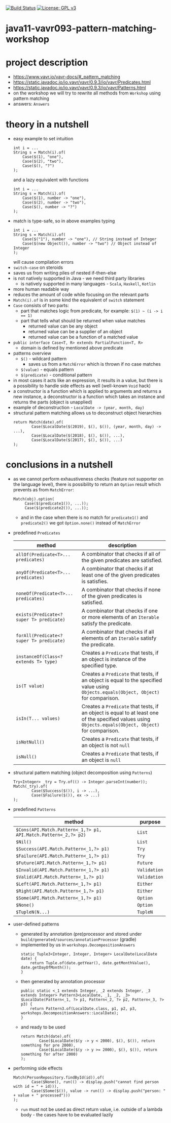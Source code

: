 [![Build Status](https://travis-ci.com/mtumilowicz/java11-vavr093-pattern-matching-workshop.svg?branch=master)](https://travis-ci.com/mtumilowicz/java11-vavr093-pattern-matching-workshop)
[![License: GPL v3](https://img.shields.io/badge/License-GPLv3-blue.svg)](https://www.gnu.org/licenses/gpl-3.0)

# java11-vavr093-pattern-matching-workshop

# project description
* https://www.vavr.io/vavr-docs/#_pattern_matching
* https://static.javadoc.io/io.vavr/vavr/0.9.3/io/vavr/Predicates.html
* https://static.javadoc.io/io.vavr/vavr/0.9.3/io/vavr/Patterns.html
* on the workshop we will try to rewrite all methods from `Workshop` using pattern matching
* answers: `Answers`

# theory in a nutshell
* easy example to set intuition
    ```
    int i = ...
    String s = Match(i).of(
        Case($(1), "one"),
        Case($(2), "two"),
        Case($(), "?")
    );
    ```
    and a lazy equivalent with functions
    ```
    int i = ...
    String s = Match(i).of(
        Case($(1), number -> "one"),
        Case($(2), number -> "two"),
        Case($(), number -> "?")
    );
    ```
* match is type-safe, so in above examples typing
    ```
    int i = ...
    String s = Match(i).of(
        Case($("1"), number -> "one"), // String instead of Integer
        Case($(new Object()), number -> "two") // Object instead of Integer
    );
    ```
    will cause compilation errors
* `switch-case` on steroids
* saves us from writing piles of nested if-then-else
* is not natively supported in Java - we need third party libraries
    * is natively supported in many languages - `Scala`, `Haskell`, `Kotlin`
* more human readable way
* reduces the amount of code while focusing on the relevant parts
* `Match(i).of` is in some kind the equivalent of `switch` statement
* `Case` consists of two parts:
    * part that matches logic from predicate, for example: `$(1) ~ (i -> i == 1)`
    * part that tells what should be returned when value matches
        * returned value can be any object 
        * returned value can be a supplier of an object
        * returned value can be a function of a matched value
* `public interface Case<T, R> extends PartialFunction<T, R>`
    * domain is defined by mentioned above predicate
* patterns overview
    * `$()` - wildcard pattern
        * saves us from a `MatchError` which is thrown if no case matches
    * `$(value)` - equals pattern
    * `$(predicate)` - conditional pattern
* in most cases it acts like an expression, it results in a value, but there is a
possibility to handle side effects as well (well-known `Void` hack)
* a constructor is a function which is applied to arguments and returns a new instance, 
a deconstructor is a function which takes an instance and returns the parts (object is unapplied)
* example of deconstruction - `LocalDate -> (year, month, day)`
* structural pattern matching allows us to deconstruct object hierarchies
    ```
    return Match(date).of(
            Case($LocalDate($(2019), $(), $()), (year, month, day) -> ...),
            Case($LocalDate($(2018), $(), $()), ...),
            Case($LocalDate($(2017), $(), $()), ...)
    );
    ```

# conclusions in a nutshell
* as we cannot perform exhaustiveness checks (feature not supporter on the language level), 
there is possibility to return an `Option` result which prevents as from `MatchError`:
    ```
    Match(obj).option(
         Case($(predicate1()), ...));
         Case($(predicate2()), ...));
    ```
    * and in the case when there is no match for `predicate1()` and `predicate2()`
    we got `Option.none()` instead of `MatchError`
* predefined `Predicates`

    |method   |description   |
    |---|---|
    |`allOf(Predicate<T>... predicates)`          |A combinator that checks if all of the given predicates are satisfied.   |
    |`anyOf(Predicate<T>... predicates)`          |A combinator that checks if at least one of the given predicates is satisfies.   |
    |`noneOf(Predicate<T>... predicates)`         |A combinator that checks if none of the given predicates is satisfied.   |
    |`exists(Predicate<? super T> predicate)`     |A combinator that checks if one or more elements of an `Iterable` satisfy the predicate.   |
    |`forAll(Predicate<? super T> predicate)`     |A combinator that checks if all elements of an `Iterable` satisfy the predicate.   |
    |`instanceOf(Class<? extends T> type)`        |Creates a `Predicate` that tests, if an object is instance of the specified type.   |
    |`is(T value)`                                |Creates a `Predicate` that tests, if an object is equal to the specified value using  `Objects.equals(Object, Object)` for comparison.   |
    |`isIn(T... values)`                          |Creates a `Predicate` that tests, if an object is equal to at least one of the specified values using `Objects.equals(Object, Object)` for comparison.   |
    |`isNotNull()`                                |Creates a `Predicate` that tests, if an object is not `null`   |
    |`isNull()`                                   |Creates a `Predicate` that tests, if an object is `null`   |
* structural pattern matching (object decomposition using `Patterns`)
    ```
    Try<Integer> _try = Try.of(() -> Integer.parseInt(number));
    Match(_try).of(
            Case($Success($()), i -> ...),
            Case($Failure($()), ex -> ...)
    );
    ```
* predefined `Patterns`

    |method   |purpose   |
    |---|---|
    |`$Cons(API.Match.Pattern<_1,?> p1, API.Match.Pattern<_2,?> p2)`        |`List`   |
    |`$Nil()`                                  |`List`  |
    |`$Success(API.Match.Pattern<_1,?> p1)`    |`Try`  |
    |`$Failure(API.Match.Pattern<_1,?> p1)`    |`Try`  |
    |`$Future(API.Match.Pattern<_1,?> p1)`     |`Future`  |
    |`$Invalid(API.Match.Pattern<_1,?> p1)`    |`Validation`  |
    |`$Valid(API.Match.Pattern<_1,?> p1)`      |`Validation`  |
    |`$Left(API.Match.Pattern<_1,?> p1)`       |`Either`  |
    |`$Right(API.Match.Pattern<_1,?> p1)`      |`Either`  |
    |`$Some(API.Match.Pattern<_1,?> p1)`       |`Option`  |
    |`$None()`                                 |`Option` |
    |`$TupleN(N...)`                           |`TupleN`  |
* user-defined patterns
    * generated by annotation (pre)processor and stored under 
    `build/generated/sources/annotationProcessor` (gradle)
    * implemented by us in `workshops.DecompositionAnswers`
        ```
        static Tuple3<Integer, Integer, Integer> LocalDate(LocalDate date) {
            return Tuple.of(date.getYear(), date.getMonthValue(), date.getDayOfMonth());
        }
        ```
    * then generated by annotation processor
        ```
        public static <_1 extends Integer, _2 extends Integer, _3 extends Integer> Pattern3<LocalDate, _1, _2, _3> $LocalDate(Pattern<_1, ?> p1, Pattern<_2, ?> p2, Pattern<_3, ?> p3) {
            return Pattern3.of(LocalDate.class, p1, p2, p3, workshops.DecompositionAnswers::LocalDate);
        }
        ```
    * and ready to be used
        ```
        return Match(date).of(
                Case($LocalDate($(y -> y < 2000), $(), $()), return something for pre 2000),
                Case($LocalDate($(y -> y >= 2000), $(), $()), return something for after 2000)
        );
        ```
    
* performing side effects
    ```
    Match(PersonRepository.findById(id)).of(
            Case($None(), run(() -> display.push("cannot find person with id = " + id))),
            Case($Some($()), value -> run(() -> display.push("person: " + value + " processed")))
    );
    ```
    * `run` must not be used as direct return value, i.e. outside of a lambda body - 
    the cases have to be evaluated lazily